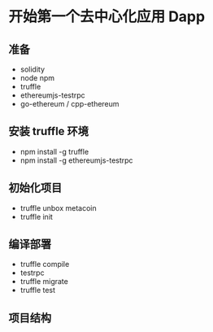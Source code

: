 # 开始第一个去中心化应用 Dapp

## 准备
* solidity
* node npm
* truffle
* ethereumjs-testrpc
* go-ethereum / cpp-ethereum
 
## 安装 truffle 环境
* npm install -g truffle
* npm install -g ethereumjs-testrpc

## 初始化项目
* truffle unbox metacoin
* truffle init

## 编译部署
* truffle compile
* testrpc
* truffle migrate
* truffle test

## 项目结构

## 



